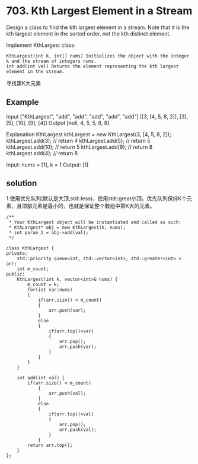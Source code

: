 # 703. Kth Largest Element in a Stream

Design a class to find the kth largest element in a stream. Note that it is the kth largest element in the sorted order, not the kth distinct element.

Implement KthLargest class:

    KthLargest(int k, int[] nums) Initializes the object with the integer k and the stream of integers nums.
    int add(int val) Returns the element representing the kth largest element in the stream.

寻找第K大元素
	
## Example

Input
["KthLargest", "add", "add", "add", "add", "add"]
[[3, [4, 5, 8, 2]], [3], [5], [10], [9], [4]]
Output
[null, 4, 5, 5, 8, 8]

Explanation
KthLargest kthLargest = new KthLargest(3, [4, 5, 8, 2]);
kthLargest.add(3);   // return 4
kthLargest.add(5);   // return 5
kthLargest.add(10);  // return 5
kthLargest.add(9);   // return 8
kthLargest.add(4);   // return 8
 
 
Input: nums = [1], k = 1
Output: [1]

## solution

1.使用优先队列(默认是大顶,std::less<int>)，使用std::great<int>小顶。优先队列保持K个元素，且顶部元素是最小的，也就是保证整个数组中第K大的元素。

```
/**
 * Your KthLargest object will be instantiated and called as such:
 * KthLargest* obj = new KthLargest(k, nums);
 * int param_1 = obj->add(val);
 */

class KthLargest {
private:
    std::priority_queue<int, std::vector<int>, std::greater<int> > arr;
    int m_count;
public:
    KthLargest(int k, vector<int>& nums) {
        m_count = k;
        for(int var:nums)
        {
            if(arr.size() < m_count)
            {
                arr.push(var);
            }
            else
            {
                if(arr.top()<var)
                {
                    arr.pop();
                    arr.push(var);
                }
            }
        }
    }
    
    int add(int val) {
        if(arr.size() < m_count)
            {
                arr.push(val);
            }
            else
            {
                if(arr.top()<val)
                {
                    arr.pop();
                    arr.push(val);
                }
            }
        return arr.top();
    }
};


```